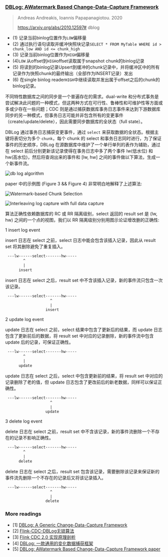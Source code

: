### [DBLog: AWatermark Based Change-Data-Capture Framework](../../assets/pdfs/DBLog_A_Watermark_Based_Change-Data-Capture_Framework.pdf)

> Andreas Andreakis, Ioannis Papapanagiotou. 2020
>
> https://arxiv.org/abs/2010.12597# dblog

- (1) 记录当前binlog位置作为`LOW`偏移量
- (2) 通过执行语句读取并缓冲快照块记录`SELECT * FROM MyTable WHERE id > chunk_low AND id <= chunk_high`
- (3) 记录当前binlog位置作为`HIGH`偏移量
- (4)`LOW` 从offset到`HIGH`offset读取属于snapshot chunk的binlog记录
- (5) 将读到的binlog记录Upsert到缓冲的chunk记录中，并将缓冲区中的所有记录作为快照chunk的最终输出（全部作为INSERT记录）发出
- (6) 在single binlog reader`HIGH`中继续读取并发出属于offset之后的chunk的binlog记录。

不同特性数据库之间的同步是一个普遍存在的需求。dual-write 和分布式事务是尝试解决此问题的一种模式，但这两种方式在可行性、鲁棒性和可维护性等方面或多或少存在一些问题；CDC 则是通过捕获数据库事务日志事件来达到下游数据库同步的另一种模式，但事务日志可能并非包含所有的变更事件（create/update/delete），因此需要同步数据库的全状态（full state）。

DBLog 通过事务日志捕获变更事件，通过 `select` 来获取数据的全状态。根据主键将表切分为多个 `chunk`，每个 chunk 的 select 和事务日志同时进行，为了保证事件的历史顺序，DBLog 在源数据库中维护了一个单行单列的表作为辅助，通过在 select 前后分别更新该记录使得在事务日志中多了两个事件 lw(低水位) 和 hw(高水位)，然后将查询出来的事件和 [lw, hw] 之间的事件做以下算法，生成一个新事件流。

![db log algorithm](./../../assets/images/dblog-algorithm1.jpg)

paper 中的示例图 (Figure 3 && Figure 4) 非常明白地解释了上述算法:

![Watermark-based Chunk Selection](../../assets/images/dblog_watermark-based_chunk_selection.jpg)

![Interleaving log capture with full data capture](../../assets/images/dblog_interleaving.jpg)

算法正确性依赖数据库的 RC 或 RR 隔离级别，select 返回的 result set 是 (lw, hw) 之间的一个点的视图，我们以 RR 隔离级别分别用图示论证增改删的正确性:

1 insert log event

insert 日志在 select 之前，select 日志中能会包含该插入记录，因此从 result set 将其删除避免了重复插入。

```txt
 ---lw------select-------hw-----
        ^
        |
      insert
```

insert 日志在 select 之后，result set 中不含该插入记录，新的事件流只包含一次该记录。

```txt
 ---lw------select-------hw-----
                    ^
                    |
                  insert
```

2 update log event

update 日志在 select 之前，select 结果中包含了更新后的结果，而 update 日志包含了更新前后的数据，将 result set 中对应的记录删除，新的事件流中包含 update 后的记录，可保证正确性。

```txt
 ---lw------select-------hw-----
        ^
        |
      update
```

update 日志在 select 之后，select 中包含更新前的结果，将 result set 中对应的记录删除了老的值，但 update 日志包含了更改前后的新老数据，同样可以保证正确性。

```txt
 ---lw------select-------hw-----
                    ^
                    |
                  update
```

3 delete log event

delete 日志在 select 之前，result set 中不含该记录，新的事件流删除一个不存在的记录不影响正确性。

```txt
 ---lw------select-------hw-----
        ^
        |
      delete
```

delete 日志在 select 之后，result set 包含该记录，需要删除该记录来保证新的事件流先删除一个不存在的记录后又将该记录插入。

```txt
 ---lw------select-------hw-----
                    ^
                    |
                  delete
```

### More readings

- [1] [DBLog: A Generic Change-Data-Capture Framework](https://netflixtechblog.com/dblog-a-generic-change-data-capture-framework-69351fb9099b)
- [2] [Flink-CDC-DBLog无锁算法](https://miaowenting.site/2022/02/15/Flink-CDC-DBLog%E6%97%A0%E9%94%81%E7%AE%97%E6%B3%95/)
- [3] [Flink CDC 2.0 实现原理剖析](https://zhjwpku.com/2022/01/16/flink-cdc-2-0-analysis.html)
- [4] [DBLog: 一款通用的变化数据捕获框架](https://blog.victorchu.info/posts/d24c18fd/)
- [5] [DBLog: AWatermark Based Change-Data-Capture Framework paper](https://arxiv.org/abs/2010.12597)
